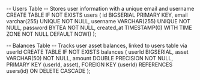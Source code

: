 -- Users Table
-- Stores user information with a unique email and username
CREATE TABLE IF NOT EXISTS users (
    id BIGSERIAL PRIMARY KEY,
    email varchar(255) UNIQUE NOT NULL,
    username VARCHAR(255) UNIQUE NOT NULL,
    password BYTEA NOT NULL,
    created_at TIMESTAMP(0) WITH TIME ZONE NOT NULL DEFAULT NOW()
);

-- Balances Table
-- Tracks user asset balances, linked to users table via userId
CREATE TABLE IF NOT EXISTS balances (
    userId BIGSERIAL,
    asset VARCHAR(50) NOT NULL,
    amount DOUBLE PRECISION NOT NULL,
    PRIMARY KEY (userId, asset),
    FOREIGN KEY (userId) REFERENCES users(id) ON DELETE CASCADE
);





